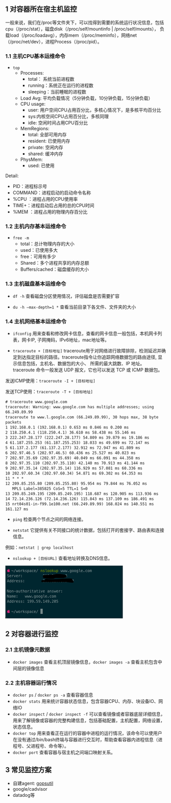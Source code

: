 ## 1 对容器所在宿主机监控
一般来说，我们在/proc等文件夹下，可以找得到需要的系统运行状况信息，包括cpu（/proc/stat），磁盘disk（/proc/self/mountinfo | /proc/self/mounts），
负载load（/proc/loadavg），内存mem（/proc/meminfo），网络net（/proc/net/dev），进程Process（/proc/pid）。
### 1.1 主机CPU基本运维命令
- `top`
    - Processes: 
        - total： 系统当前进程数
        - running：系统正在运行的进程数
        - sleeping：当前睡眠的进程数
    - Load Avg: 平均负载情况（5分钟负载，10分钟负载，15分钟负载）
    - CPU usage:
        - user: 用户空间CPU占用百分比，多核心情况下，是多核平均百分比
        - sys:内核空间CPU占用百分比，多核同理
        - idle: 空闲时间占用CPU百分比
    - MemRegions:
        - total: 全部可用内存
        - resident: 已使用内存
        - private: 空闲内存
        - shared: 缓冲内存
    - PhysMem: 
        - used: 已使用

Detail:
- PID：进程标示号
- COMMAND：进程启动的启动命令名称
- %CPU ：进程占用的CPU使用率
- TIME+：进程启动后占用的总的CPU时间
- %MEM ：进程占用的物理内存百分比

### 1.2 主机内存基本运维命令
- `free -m`
    - total：总计物理内存的大小
    - used：已使用多大
    - free：可用有多少
    - Shared：多个进程共享的内存总额
    - Buffers/cached：磁盘缓存的大小

### 1.3 主机磁盘基本运维命令
- `df -h`
查看磁盘分区使用情况，评估磁盘是否需要扩容

- `du -h –max-depth=1 *`
查看当前目录下各文件、文件夹的大小

### 1.4 主机网络基本运维命令
- `ifconfig`
用来查看和修改网卡信息，查看的网卡信息一般包括，本机网卡列表，网卡IP, 子网掩码，IPv6地址，mac地址等。

- `traceroute + [目标地址]`
traceroute用于对网络进行故障排除，检测延迟并确定到达指定目标的路径。traceroute指令让你追踪网络数据包的路由途径, 显示信息包括，主机名、数据包的大小、
所需的最大跳数、IP 地址。traceroute 命令一般发送 UDP 报文，它也可以发送 TCP 或 ICMP 数据包。

发送ICMP使用：`traceroute -I + [目标地址]`

发送TCP使用：`traceroute -T + [目标地址]`

```shell
# traceroute www.google.com
traceroute: Warning: www.google.com has multiple addresses; using 66.249.89.99
traceroute to www.l.google.com (66.249.89.99), 30 hops max, 38 byte packets
1 192.168.0.1 (192.168.0.1) 0.653 ms 0.846 ms 0.200 ms
2 118.250.4.1 (118.250.4.1) 36.610 ms 58.438 ms 55.146 ms
3 222.247.28.177 (222.247.28.177) 54.809 ms 39.879 ms 19.186 ms
4 61.187.255.253 (61.187.255.253) 18.033 ms 49.699 ms 72.147 ms
5 61.137.2.177 (61.137.2.177) 32.912 ms 72.947 ms 41.809 ms
6 202.97.46.5 (202.97.46.5) 60.436 ms 25.527 ms 40.023 ms
7 202.97.35.69 (202.97.35.69) 40.049 ms 66.091 ms 44.358 ms
8 202.97.35.110 (202.97.35.110) 42.140 ms 70.913 ms 41.144 ms
9 202.97.35.14 (202.97.35.14) 116.929 ms 57.081 ms 60.336 ms
10 202.97.60.34 (202.97.60.34) 54.871 ms 69.302 ms 64.353 ms
11 * * *
12 209.85.255.80 (209.85.255.80) 95.954 ms 79.844 ms 76.052 ms
   MPLS Label=385825 CoS=5 TTL=1 S=0
13 209.85.249.195 (209.85.249.195) 118.687 ms 120.905 ms 113.936 ms
14 72.14.236.126 (72.14.236.126) 115.843 ms 137.109 ms 186.491 ms
15 nrt04s01-in-f99.1e100.net (66.249.89.99) 168.024 ms 140.551 ms 161.127 ms
```

- `ping`
检查两个节点之间的网络连接。

- `netstat`
它提供有关不同接口的统计数据，包括打开的套接字、路由表和连接信息。

例如：`netstat | grep localhost`

- `nslookup + [目标URL]`
查看地址转换及DNS信息。

![](../../images/nslookup-case.png)

## 2 对容器进行监控
### 2.1 主机镜像元数据
- `docker images` 查看主机顶层镜像信息，`docker images -a` 查看主机包含中间层的镜像信息

### 2.2 主机容器运行情况
- `docker ps` / `docker ps -a` 查看容器信息
- `docker stats` 用来统计容器状态信息，包含容器CPU、内存、块设备IO、网络IO
- `docker inspect` / `docker inspect -f` 可以查看镜像或者容器底层详细信息，用来了解镜像或容器的完整构建信息，包括基础配置，主机配置，网络设置，状态信息。
- `docker top` 用来查看正在运行的容器中进程的运行情况，该命令可以使用户在没有通过/bin/bash终端与容器进行交互时，帮助查看容器内进程信息（进程号、父进程号、命令等）。
- `docker port` 查看容器与宿主机之间端口映射关系。

## 3 常见监控方案
- 自建agent: [gopsutil](https://github.com/shirou/gopsutil)
- google/cadvisor
- datadog等
